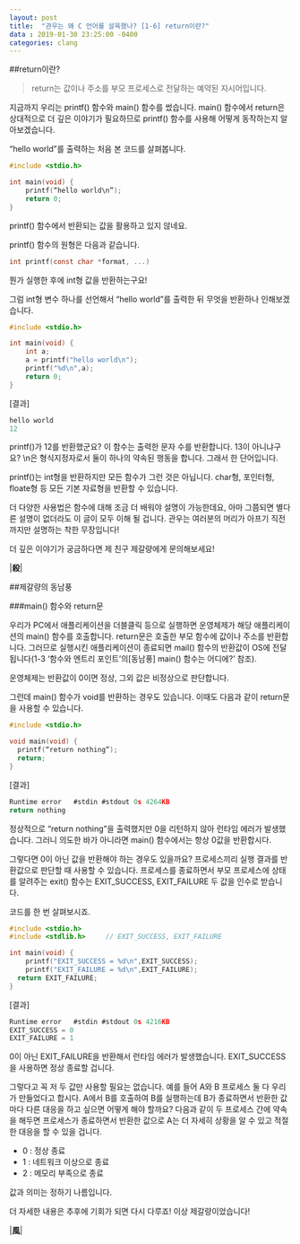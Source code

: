 ```yaml
---
layout: post
title:  "관우는 왜 C 언어를 살육했나? [1-6] return이란?"
data : 2019-01-30 23:25:00 -0400
categories: clang
---
```


##return이란?

> return는 값이나 주소를 부모 프로세스로 전달하는 예약된 지시어입니다.

지금까지 우리는 printf() 함수와 main() 함수를 썼습니다. main() 함수에서 return은 상대적으로 더 깊은 이야기가 필요하므로 printf() 함수를 사용해 어떻게 동작하는지 알아보겠습니다.

“hello world”를 출력하는 처음 본 코드를 살펴봅니다.

```c
#include <stdio.h>

int main(void) {
	printf(“hello world\n”);
	return 0;
}
```

printf() 함수에서 반환되는 값을 활용하고 있지 않네요.

printf() 함수의 원형은 다음과 같습니다.

```c
int printf(const char *format, ...)
```

뭔가 실행한 후에 int형 값을 반환하는구요!

그럼 int형 변수 하나를 선언해서 “hello world”를 출력한 뒤 무엇을 반환하나  인해보겠습니다.

```c
#include <stdio.h>

int main(void) {
	int a;
	a = printf("hello world\n");
	printf("%d\n",a);
	return 0;
}
```

[결과]
```c
hello world
12
```

printf()가 12를 반환했군요? 이 함수는 출력한 문자 수를 반환합니다. 13이 아니냐구요? \n은 형식지정자로서 둘이 하나의 약속된 행동을 합니다. 그래서 한 단어입니다.

printf()는 int형을 반환하지만 모든 함수가 그런 것은 아닙니다. char형, 포인터형, floate형 등 모든 기본 자료형을 반환할 수 있습니다.

더 다양한 사용법은 함수에 대해 조금 더 배워야 설명이 가능한데요, 아마 그쯤되면 별다른 설명이 없더라도 이 글이 모두 이해 될 겁니다. 관우는 여러분의 머리가 아프기 직전까지만 설명하는 착한 무장입니다!

더 깊은 이야기가 궁금하다면 제 친구 제갈량에게 문의해보세요!

|**殺**|

##제갈량의 동남풍

###main() 함수와 return문

우리가 PC에서 애플리케이션을 더블클릭 등으로 실행하면 운영체제가 해당 애플리케이션의  main() 함수를 호출합니다. return문은 호출한 부모 함수에 값이나 주소를 반환합니다. 그러므로 실행시킨 애플리케이션이 종료되면 mail() 함수의 반환값이 OS에 전달됩니다(1-3 ‘함수와 엔트리 포인트’의[동남풍] main() 함수는 어디에?’ 참조). 

운영체제는 반환값이 0이면 정상, 그외 값은 비정상으로 판단합니다.

그런데 main() 함수가 void를 반환하는 경우도 있습니다. 이때도 다음과 같이 return문을 사용할 수 있습니다. 

```c
#include <stdio.h>

void main(void) {
  printf(“return nothing”);
  return;
}
```

[결과]
```c
Runtime error	#stdin #stdout 0s 4264KB
return nothing
```

정상적으로 “return nothing”을 출력했지만 0을 리턴하지 않아 런타임 에러가 발생했습니다. 그러니 의도한 바가 아니라면 main() 함수에서는 항상 0값을 반환합시다. 

그렇다면 0이 아닌 값을 반환해야 하는 경우도 있을까요? 프로세스끼리 실행 결과를 반환값으로 판단할 때 사용할 수 있습니다. 프로세스를 종료하면서 부모 프로세스에 상태를 알려주는 exit() 함수는 EXIT_SUCCESS, EXIT_FAILURE 두 값을 인수로 받습니다.

코드를 한 번 살펴보시죠.

```c
#include <stdio.h>
#include <stdlib.h>     // EXIT_SUCCESS, EXIT_FAILURE

int main(void) {
	printf("EXIT_SUCCESS = %d\n",EXIT_SUCCESS);
	printf("EXIT_FAILURE = %d\n",EXIT_FAILURE);
  return EXIT_FAILURE;
}
```

[결과]
```c
Runtime error	#stdin #stdout 0s 4216KB
EXIT_SUCCESS = 0
EXIT_FAILURE = 1
```

0이 아닌 EXIT_FAILURE을 반환해서 런타임 에러가 발생했습니다. EXIT_SUCCESS을 사용하면 정상 종료할 겁니다.

그렇다고 꼭 저 두 값만 사용할 필요는 없습니다. 예를 들어 A와 B 프로세스 둘 다 우리가 만들었다고 합시다. A에서 B를 호출하여 B를 실행하는데 B가 종료하면서 반환한 값마다 다른 대응을 하고 싶으면 어떻게 해야 할까요? 다음과 같이 두 프로세스 간에 약속을 해두면 프로세스가 종료하면서 반환한 값으로 A는 더 자세히 상황을 알 수 있고 적절한 대응을 할 수 있을 겁니다.

- 0 : 정상 종료
- 1 : 네트워크 이상으로 종료
- 2 : 메모리 부족으로 종료

값과 의미는 정하기 나름입니다.

더 자세한 내용은 추후에 기회가 되면 다시 다루죠!
이상 제갈량이었습니다!

|**風**|
